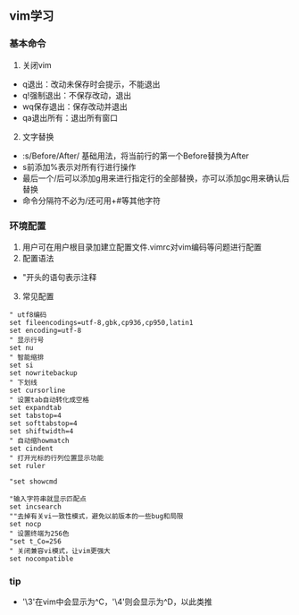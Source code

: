 ## vim学习 ##

### 基本命令 ###
1. 关闭vim  
- q退出：改动未保存时会提示，不能退出  
- q!强制退出：不保存改动，退出  
- wq保存退出：保存改动并退出  
- qa退出所有：退出所有窗口  
2. 文字替换
- :s/Before/After/ 基础用法，将当前行的第一个Before替换为After
- s前添加%表示对所有行进行操作
- 最后一个/后可以添加g用来进行指定行的全部替换，亦可以添加gc用来确认后替换
- 命令分隔符不必为/还可用+#等其他字符

### 环境配置 ###
1. 用户可在用户根目录加建立配置文件.vimrc对vim编码等问题进行配置
2. 配置语法
- "开头的语句表示注释
3. 常见配置
```
" utf8编码
set fileencodings=utf-8,gbk,cp936,cp950,latin1                                                         
set encoding=utf-8
" 显示行号
set nu
" 智能缩排
set si
set nowritebackup
" 下划线
set cursorline
" 设置tab自动转化成空格
set expandtab
set tabstop=4
set softtabstop=4
set shiftwidth=4
" 自动缩howmatch
set cindent
" 打开光标的行列位置显示功能
set ruler

"set showcmd

"输入字符串就显示匹配点
set incsearch
""去掉有关vi一致性模式，避免以前版本的一些bug和局限
set nocp
" 设置终端为256色
"set t_Co=256
" 关闭兼容vi模式，让vim更强大
set nocompatible
```

### tip ###
- '\3'在vim中会显示为^C，'\4'则会显示为^D，以此类推
